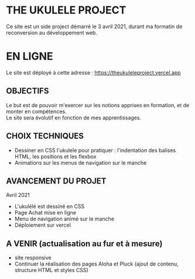 # THE UKULELE PROJECT

Ce site est un side project démarré le 3 avril 2021, durant ma formatin de reconversion au développement web.

# EN LIGNE
Le site est déployé à cette adresse : https://theukuleleproject.vercel.app

## OBJECTIFS

Le but est de pouvoir m'exercer sur les notions apprises en formation, et de monter en compétences.  
Le site sera évolutif en fonction de mes apprentissages.

## CHOIX TECHNIQUES

- Dessiner en CSS l'ukulele pour pratiquer : l'indentation des balises HTML, les positions et les flexbox
- Animations sur les menus de navigation sur le manche 

## AVANCEMENT DU PROJET
Avril 2021   
- L'ukulélé est dessiné en CSS 
- Page Achat mise en ligne
- Menu de navigation animé sur le manche
- Déploiement sur vercel 

## A VENIR (actualisation au fur et à mesure)
- site responsive
- Continuer la réalisation des pages Aloha et Pluck  (ajout de contenu, structure HTML et styles CSS)



